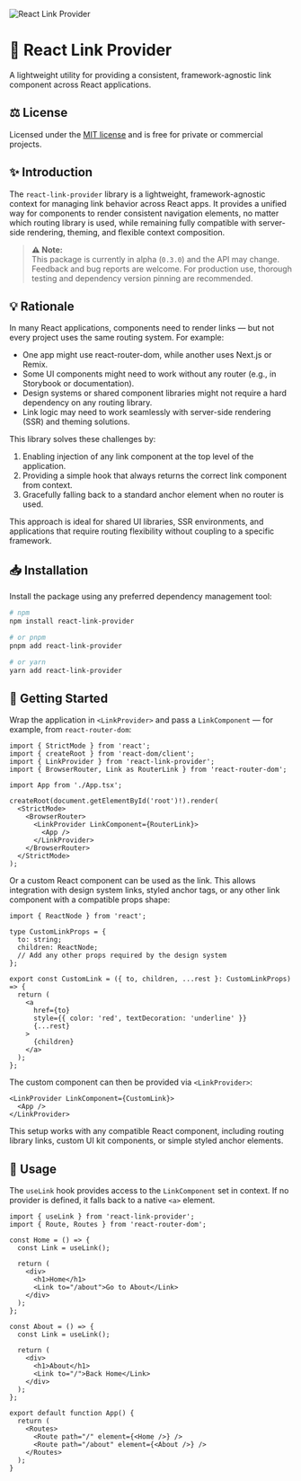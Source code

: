 ![React Link Provider](https://public-assets.andrewdyer.rocks/images/covers/react-link-provider.png)

# 🔗 React Link Provider

A lightweight utility for providing a consistent, framework-agnostic link component across React applications.

## ⚖️ License

Licensed under the [MIT license](https://opensource.org/licenses/MIT) and is free for private or commercial projects.

## ✨ Introduction

The `react-link-provider` library is a lightweight, framework-agnostic context for managing link behavior across React apps. It provides a unified way for components to render consistent navigation elements, no matter which routing library is used, while remaining fully compatible with server-side rendering, theming, and flexible context composition.

> **⚠️ Note:**  
> This package is currently in alpha (`0.3.0`) and the API may change.  
> Feedback and bug reports are welcome. For production use, thorough testing and dependency version pinning are recommended.

## 💡 Rationale

In many React applications, components need to render links — but not every project uses the same routing system.
For example:

- One app might use react-router-dom, while another uses Next.js or Remix.
- Some UI components might need to work without any router (e.g., in Storybook or documentation).
- Design systems or shared component libraries might not require a hard dependency on any routing library.
- Link logic may need to work seamlessly with server-side rendering (SSR) and theming solutions.

This library solves these challenges by:

1. Enabling injection of any link component at the top level of the application.
2. Providing a simple hook that always returns the correct link component from context.
3. Gracefully falling back to a standard anchor element when no router is used.

This approach is ideal for shared UI libraries, SSR environments, and applications that require routing flexibility without coupling to a specific framework.

## 📥 Installation

Install the package using any preferred dependency management tool:

```bash
# npm
npm install react-link-provider

# or pnpm
pnpm add react-link-provider

# or yarn
yarn add react-link-provider
```

## 🚀 Getting Started

Wrap the application in `<LinkProvider>` and pass a `LinkComponent` — for example, from `react-router-dom`:

```tsx
import { StrictMode } from 'react';
import { createRoot } from 'react-dom/client';
import { LinkProvider } from 'react-link-provider';
import { BrowserRouter, Link as RouterLink } from 'react-router-dom';

import App from './App.tsx';

createRoot(document.getElementById('root')!).render(
  <StrictMode>
    <BrowserRouter>
      <LinkProvider LinkComponent={RouterLink}>
        <App />
      </LinkProvider>
    </BrowserRouter>
  </StrictMode>
);
```

Or a custom React component can be used as the link. This allows integration with design system links, styled anchor tags, or any other link component with a compatible props shape:

```tsx
import { ReactNode } from 'react';

type CustomLinkProps = {
  to: string;
  children: ReactNode;
  // Add any other props required by the design system
};

export const CustomLink = ({ to, children, ...rest }: CustomLinkProps) => {
  return (
    <a
      href={to}
      style={{ color: 'red', textDecoration: 'underline' }}
      {...rest}
    >
      {children}
    </a>
  );
};
```

The custom component can then be provided via `<LinkProvider>`:

```tsx
<LinkProvider LinkComponent={CustomLink}>
  <App />
</LinkProvider>
```

This setup works with any compatible React component, including routing library links, custom UI kit components, or simple styled anchor elements.

## 📖 Usage

The `useLink` hook provides access to the `LinkComponent` set in context. If no provider is defined, it falls back to a native `<a>` element.

```tsx
import { useLink } from 'react-link-provider';
import { Route, Routes } from 'react-router-dom';

const Home = () => {
  const Link = useLink();

  return (
    <div>
      <h1>Home</h1>
      <Link to="/about">Go to About</Link>
    </div>
  );
};

const About = () => {
  const Link = useLink();

  return (
    <div>
      <h1>About</h1>
      <Link to="/">Back Home</Link>
    </div>
  );
};

export default function App() {
  return (
    <Routes>
      <Route path="/" element={<Home />} />
      <Route path="/about" element={<About />} />
    </Routes>
  );
}
```
